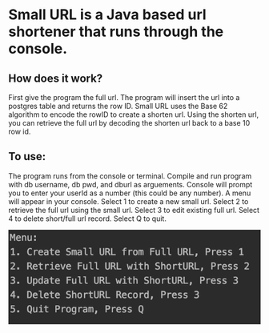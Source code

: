 # Small URL is a Java based url shortener that runs through the console.

## How does it work?
First give the program the full url. The program will insert the url into a postgres table and returns the row ID.
Small URL uses the Base 62 algorithm to encode the rowID to create a shorten url. Using the shorten url, you can retrieve the full url by decoding the shorten url back to a base 10 row id.

## To use:
The program runs from the console or terminal. Compile and run program with db username, db pwd, and dburl as arguements. Console will prompt you to enter your userId as a number (this could be any number). A menu will appear in your console.  Select 1 to create a new small url. Select 2 to retrieve the full url using the small url. Select 3 to edit existing full url. Select 4 to delete short/full url record. Select Q to quit.

![alt text](https://raw.githubusercontent.com/mrchowmein/SmallURL/master/images/menu.png)
